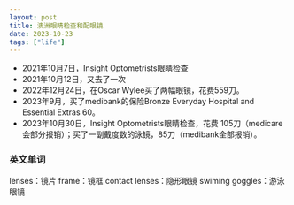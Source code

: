 ```yaml
---
layout: post
title: 澳洲眼睛检查和配眼镜
date: 2023-10-23
tags: ["life"]
---
```


- 2021年10月7日，Insight Optometrists眼睛检查
- 2021年10月12日，又去了一次
- 2022年12月24日，在Oscar Wylee买了两幅眼镜，花费559刀。
- 2023年9月，买了medibank的保险Bronze Everyday Hospital and Essential Extras 60。
- 2023年10月30日，Insight Optometrists眼睛检查，花费 105刀（medicare会部分报销）；买了一副戴度数的泳镜，85刀（medibank全部报销）。



### 英文单词

lenses：镜片
frame：镜框
contact lenses：隐形眼镜
swiming goggles：游泳眼镜
